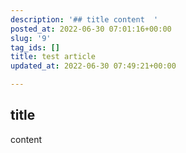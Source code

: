 ```yaml
---
description: '## title content  '
posted_at: 2022-06-30 07:01:16+00:00
slug: '9'
tag_ids: []
title: test article
updated_at: 2022-06-30 07:49:21+00:00

---
```

## title
content

